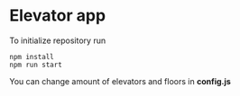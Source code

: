 # Elevator app

To initialize repository run
```
npm install
npm run start
```

You can change amount of elevators and floors in **config.js**
